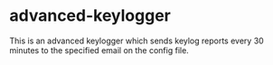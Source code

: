 # advanced-keylogger
This is an advanced keylogger which sends keylog reports every 30 minutes to the specified email on the config file.
